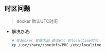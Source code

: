 ## 时区问题

> docker 默认UTC时间

- 解决办法:

  ```sh
  # 在docker 容器内部 修改etc 的localtime时间
  cp /usr/share/zoneinfo/PRC /etc/localtime
  ```

  